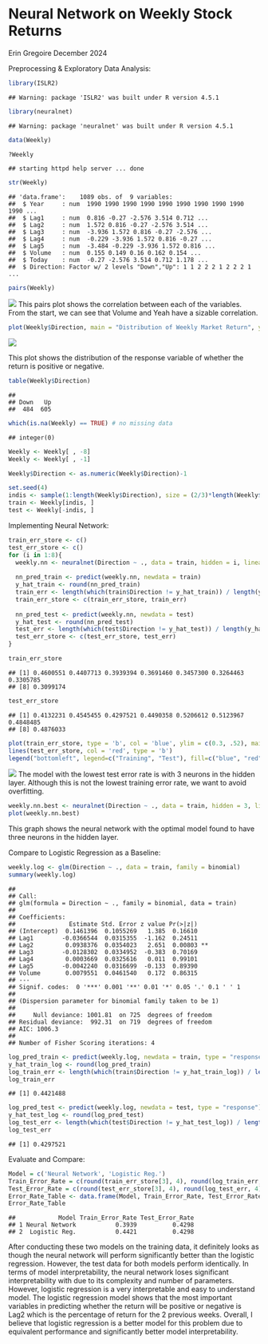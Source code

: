 Neural Network on Weekly Stock Returns
================
Erin Gregoire
December 2024

Preprocessing & Exploratory Data Analysis:

``` r
library(ISLR2)
```

    ## Warning: package 'ISLR2' was built under R version 4.5.1

``` r
library(neuralnet)
```

    ## Warning: package 'neuralnet' was built under R version 4.5.1

``` r
data(Weekly)

?Weekly
```

    ## starting httpd help server ... done

``` r
str(Weekly)
```

    ## 'data.frame':    1089 obs. of  9 variables:
    ##  $ Year     : num  1990 1990 1990 1990 1990 1990 1990 1990 1990 1990 ...
    ##  $ Lag1     : num  0.816 -0.27 -2.576 3.514 0.712 ...
    ##  $ Lag2     : num  1.572 0.816 -0.27 -2.576 3.514 ...
    ##  $ Lag3     : num  -3.936 1.572 0.816 -0.27 -2.576 ...
    ##  $ Lag4     : num  -0.229 -3.936 1.572 0.816 -0.27 ...
    ##  $ Lag5     : num  -3.484 -0.229 -3.936 1.572 0.816 ...
    ##  $ Volume   : num  0.155 0.149 0.16 0.162 0.154 ...
    ##  $ Today    : num  -0.27 -2.576 3.514 0.712 1.178 ...
    ##  $ Direction: Factor w/ 2 levels "Down","Up": 1 1 2 2 2 1 2 2 2 1 ...

``` r
pairs(Weekly)
```

![](Graphs&Images/Neural-Network-on-Weekly-Stock-Returns_files/figure-gfm/unnamed-chunk-1-1.png)<!-- -->
This pairs plot shows the correlation between each of the variables.
From the start, we can see that Volume and Yeah have a sizable
correlation.

``` r
plot(Weekly$Direction, main = "Distribution of Weekly Market Return", ylab = "number of returns", xlab = "Down = Negative Return, Up = Positive Return")
```

![](Graphs&Images/Neural-Network-on-Weekly-Stock-Returns_files/figure-gfm/unnamed-chunk-2-1.png)<!-- -->

This plot shows the distribution of the response variable of whether the
return is positive or negative.

``` r
table(Weekly$Direction)
```

    ## 
    ## Down   Up 
    ##  484  605

``` r
which(is.na(Weekly) == TRUE) # no missing data
```

    ## integer(0)

``` r
Weekly <- Weekly[ , -8]
Weekly <- Weekly[ , -1]

Weekly$Direction <- as.numeric(Weekly$Direction)-1

set.seed(4)
indis <- sample(1:length(Weekly$Direction), size = (2/3)*length(Weekly$Direction), replace = FALSE)
train <- Weekly[indis, ]
test <- Weekly[-indis, ]
```

Implementing Neural Network:

``` r
train_err_store <- c()
test_err_store <- c()
for (i in 1:8){
  weekly.nn <- neuralnet(Direction ~ ., data = train, hidden = i, linear.output = FALSE)
  
  nn_pred_train <- predict(weekly.nn, newdata = train)
  y_hat_train <- round(nn_pred_train)
  train_err <- length(which(train$Direction != y_hat_train)) / length(y_hat_train)
  train_err_store <- c(train_err_store, train_err)
  
  nn_pred_test <- predict(weekly.nn, newdata = test)
  y_hat_test <- round(nn_pred_test)
  test_err <- length(which(test$Direction != y_hat_test)) / length(y_hat_test)
  test_err_store <- c(test_err_store, test_err)
}

train_err_store
```

    ## [1] 0.4600551 0.4407713 0.3939394 0.3691460 0.3457300 0.3264463 0.3305785
    ## [8] 0.3099174

``` r
test_err_store
```

    ## [1] 0.4132231 0.4545455 0.4297521 0.4490358 0.5206612 0.5123967 0.4848485
    ## [8] 0.4876033

``` r
plot(train_err_store, type = 'b', col = 'blue', ylim = c(0.3, .52), main = "Neural Network Error Rates", ylab = "Error Rate", xlab = "Number of Neurons in Single Layer")
lines(test_err_store, col = 'red', type = 'b')
legend("bottomleft", legend=c("Training", "Test"), fill=c("blue", "red"))
```

![](Graphs&Images/Neural-Network-on-Weekly-Stock-Returns_files/figure-gfm/unnamed-chunk-4-1.png)<!-- -->
The model with the lowest test error rate is with 3 neurons in the
hidden layer. Although this is not the lowest training error rate, we
want to avoid overfitting.

``` r
weekly.nn.best <- neuralnet(Direction ~ ., data = train, hidden = 3, linear.output = FALSE)
plot(weekly.nn.best)
```

This graph shows the neural network with the optimal model found to have
three neurons in the hidden layer.

Compare to Logistic Regression as a Baseline:

``` r
weekly.log <- glm(Direction ~ ., data = train, family = binomial)
summary(weekly.log)
```

    ## 
    ## Call:
    ## glm(formula = Direction ~ ., family = binomial, data = train)
    ## 
    ## Coefficients:
    ##               Estimate Std. Error z value Pr(>|z|)   
    ## (Intercept)  0.1461396  0.1055269   1.385  0.16610   
    ## Lag1        -0.0366544  0.0315355  -1.162  0.24511   
    ## Lag2         0.0938376  0.0354023   2.651  0.00803 **
    ## Lag3        -0.0128302  0.0334952  -0.383  0.70169   
    ## Lag4         0.0003669  0.0325616   0.011  0.99101   
    ## Lag5        -0.0042240  0.0316699  -0.133  0.89390   
    ## Volume       0.0079551  0.0461540   0.172  0.86315   
    ## ---
    ## Signif. codes:  0 '***' 0.001 '**' 0.01 '*' 0.05 '.' 0.1 ' ' 1
    ## 
    ## (Dispersion parameter for binomial family taken to be 1)
    ## 
    ##     Null deviance: 1001.81  on 725  degrees of freedom
    ## Residual deviance:  992.31  on 719  degrees of freedom
    ## AIC: 1006.3
    ## 
    ## Number of Fisher Scoring iterations: 4

``` r
log_pred_train <- predict(weekly.log, newdata = train, type = "response")
y_hat_train_log <- round(log_pred_train)
log_train_err <- length(which(train$Direction != y_hat_train_log)) / length(y_hat_train_log)
log_train_err
```

    ## [1] 0.4421488

``` r
log_pred_test <- predict(weekly.log, newdata = test, type = "response")
y_hat_test_log <- round(log_pred_test)
log_test_err <- length(which(test$Direction != y_hat_test_log)) / length(y_hat_test_log)
log_test_err
```

    ## [1] 0.4297521

Evaluate and Compare:

``` r
Model = c('Neural Network', 'Logistic Reg.')
Train_Error_Rate = c(round(train_err_store[3], 4), round(log_train_err, 4))
Test_Error_Rate = c(round(test_err_store[3], 4), round(log_test_err, 4))
Error_Rate_Table <- data.frame(Model, Train_Error_Rate, Test_Error_Rate)
Error_Rate_Table
```

    ##            Model Train_Error_Rate Test_Error_Rate
    ## 1 Neural Network           0.3939          0.4298
    ## 2  Logistic Reg.           0.4421          0.4298

After conducting these two models on the training data, it definitely
looks as though the neural network will perform significantly better
than the logistic regression. However, the test data for both models
perform identically. In terms of model interpretability, the neural
network loses significant interpretability with due to its complexity
and number of parameters. However, logistic regression is a very
interpretable and easy to understand model. The logistic regression
model shows that the most important variables in predicting whether the
return will be positive or negative is Lag2 which is the percentage of
return for the 2 previous weeks. Overall, I believe that logistic
regression is a better model for this problem due to equivalent
performance and significantly better model interpretability.
